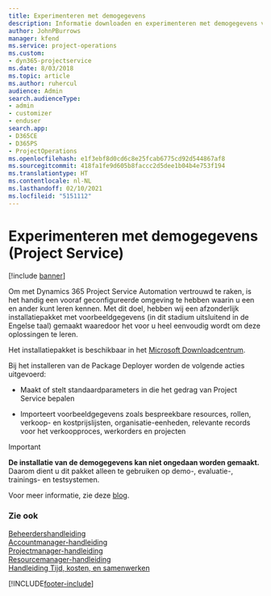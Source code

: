 ```yaml
---
title: Experimenteren met demogegevens
description: Informatie downloaden en experimenteren met demogegevens voor Project Service Automation.
author: JohnPBurrows
manager: kfend
ms.service: project-operations
ms.custom:
- dyn365-projectservice
ms.date: 8/03/2018
ms.topic: article
ms.author: ruhercul
audience: Admin
search.audienceType:
- admin
- customizer
- enduser
search.app:
- D365CE
- D365PS
- ProjectOperations
ms.openlocfilehash: e1f3ebf8d0cd6c8e25fcab6775cd92d544867af8
ms.sourcegitcommit: 418fa1fe9d605b8faccc2d5dee1b04b4e753f194
ms.translationtype: HT
ms.contentlocale: nl-NL
ms.lasthandoff: 02/10/2021
ms.locfileid: "5151112"
---
```

# <a name="experiment-with-demo-data-project-service"></a>Experimenteren met demogegevens (Project Service)

[!include [banner](../includes/psa-now-project-operations.md)]

Om met Dynamics 365 Project Service Automation vertrouwd te raken, is het handig een vooraf geconfigureerde omgeving te hebben waarin u een en ander kunt leren kennen. Met dit doel, hebben wij een afzonderlijk installatiepakket met voorbeeldgegevens (in dit stadium uitsluitend in de Engelse taal) gemaakt waaredoor het voor u heel eenvoudig wordt om deze oplossingen te leren. 

Het installatiepakket is beschikbaar in het [Microsoft Downloadcentrum](https://go.microsoft.com/fwlink/?linkid=859966).  

Bij het installeren van de Package Deployer worden de volgende acties uitgevoerd: 
  
-   Maakt of stelt standaardparameters in die het gedrag van Project Service bepalen  
  
-   Importeert voorbeeldgegevens zoals bespreekbare resources, rollen, verkoop- en kostprijslijsten, organisatie-eenheden, relevante records voor het verkoopproces, werkorders en projecten    
  
> [!IMPORTANT]
> **De installatie van de demogegevens kan niet ongedaan worden gemaakt.** Daarom dient u dit pakket alleen te gebruiken op demo-, evaluatie-, trainings- en testsystemen.

Voor meer informatie, zie deze [blog](https://blogs.msdn.microsoft.com/crm/2017/10/24/microsoft-dynamics-365-for-field-service-and-project-service-automation-sample-data).





  
### <a name="see-also"></a>Zie ook  
 [Beheerdershandleiding](../psa/admin-guide.md)   
 [Accountmanager-handleiding](../psa/account-manager-guide.md)   
 [Projectmanager-handleiding](../psa/project-manager-guide.md)   
 [Resourcemanager-handleiding](../psa/resource-manager-guide.md)   
 [Handleiding Tijd, kosten, en samenwerken](../psa/time-expense-collaboration-guide.md)


[!INCLUDE[footer-include](../includes/footer-banner.md)]